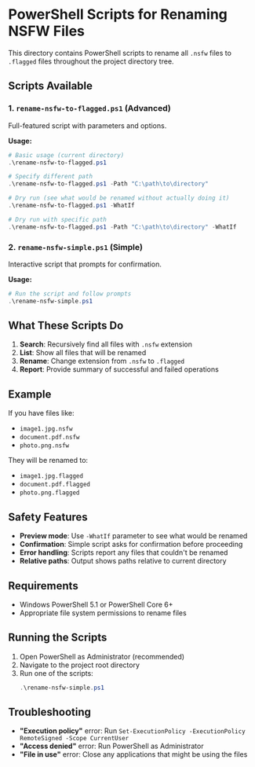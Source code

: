 # PowerShell Scripts for Renaming NSFW Files

This directory contains PowerShell scripts to rename all `.nsfw` files to `.flagged` files throughout the project directory tree.

## Scripts Available

### 1. `rename-nsfw-to-flagged.ps1` (Advanced)
Full-featured script with parameters and options.

**Usage:**
```powershell
# Basic usage (current directory)
.\rename-nsfw-to-flagged.ps1

# Specify different path
.\rename-nsfw-to-flagged.ps1 -Path "C:\path\to\directory"

# Dry run (see what would be renamed without actually doing it)
.\rename-nsfw-to-flagged.ps1 -WhatIf

# Dry run with specific path
.\rename-nsfw-to-flagged.ps1 -Path "C:\path\to\directory" -WhatIf
```

### 2. `rename-nsfw-simple.ps1` (Simple)
Interactive script that prompts for confirmation.

**Usage:**
```powershell
# Run the script and follow prompts
.\rename-nsfw-simple.ps1
```

## What These Scripts Do

1. **Search**: Recursively find all files with `.nsfw` extension
2. **List**: Show all files that will be renamed
3. **Rename**: Change extension from `.nsfw` to `.flagged`
4. **Report**: Provide summary of successful and failed operations

## Example

If you have files like:
- `image1.jpg.nsfw`
- `document.pdf.nsfw` 
- `photo.png.nsfw`

They will be renamed to:
- `image1.jpg.flagged`
- `document.pdf.flagged`
- `photo.png.flagged`

## Safety Features

- **Preview mode**: Use `-WhatIf` parameter to see what would be renamed
- **Confirmation**: Simple script asks for confirmation before proceeding
- **Error handling**: Scripts report any files that couldn't be renamed
- **Relative paths**: Output shows paths relative to current directory

## Requirements

- Windows PowerShell 5.1 or PowerShell Core 6+
- Appropriate file system permissions to rename files

## Running the Scripts

1. Open PowerShell as Administrator (recommended)
2. Navigate to the project root directory
3. Run one of the scripts:
   ```powershell
   .\rename-nsfw-simple.ps1
   ```

## Troubleshooting

- **"Execution policy"** error: Run `Set-ExecutionPolicy -ExecutionPolicy RemoteSigned -Scope CurrentUser`
- **"Access denied"** error: Run PowerShell as Administrator
- **"File in use"** error: Close any applications that might be using the files
